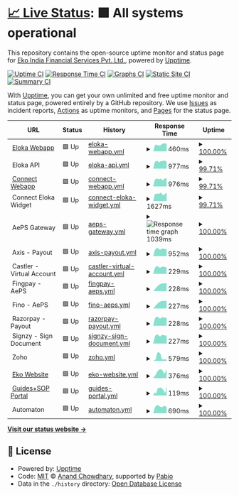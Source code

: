 # [📈 Live Status](https://ekoindia.github.io/uptime): <!--live status--> **🟩 All systems operational**

This repository contains the open-source uptime monitor and status page for [Eko India Financial Services Pvt. Ltd.](https://eko.in), powered by [Upptime](https://github.com/upptime/upptime).

[![Uptime CI](https://github.com/ekoindia/uptime/workflows/Uptime%20CI/badge.svg)](https://github.com/ekoindia/uptime/actions?query=workflow%3A%22Uptime+CI%22)
[![Response Time CI](https://github.com/ekoindia/uptime/workflows/Response%20Time%20CI/badge.svg)](https://github.com/ekoindia/uptime/actions?query=workflow%3A%22Response+Time+CI%22)
[![Graphs CI](https://github.com/ekoindia/uptime/workflows/Graphs%20CI/badge.svg)](https://github.com/ekoindia/uptime/actions?query=workflow%3A%22Graphs+CI%22)
[![Static Site CI](https://github.com/ekoindia/uptime/workflows/Static%20Site%20CI/badge.svg)](https://github.com/ekoindia/uptime/actions?query=workflow%3A%22Static+Site+CI%22)
[![Summary CI](https://github.com/ekoindia/uptime/workflows/Summary%20CI/badge.svg)](https://github.com/ekoindia/uptime/actions?query=workflow%3A%22Summary+CI%22)

With [Upptime](https://upptime.js.org), you can get your own unlimited and free uptime monitor and status page, powered entirely by a GitHub repository. We use [Issues](https://github.com/ekoindia/uptime/issues) as incident reports, [Actions](https://github.com/ekoindia/uptime/actions) as uptime monitors, and [Pages](https://ekoindia.github.io/uptime) for the status page.

<!--start: status pages-->
<!-- This summary is generated by Upptime (https://github.com/upptime/upptime) -->
<!-- Do not edit this manually, your changes will be overwritten -->
<!-- prettier-ignore -->
| URL | Status | History | Response Time | Uptime |
| --- | ------ | ------- | ------------- | ------ |
| <img alt="" src="https://icons.duckduckgo.com/ip3/ekostore.app.ico" height="13"> [Eloka Webapp](https://ekostore.app) | 🟩 Up | [eloka-webapp.yml](https://github.com/ekoindia/uptime/commits/HEAD/history/eloka-webapp.yml) | <details><summary><img alt="Response time graph" src="./graphs/eloka-webapp/response-time-week.png" height="20"> 460ms</summary><br><a href="https://ekoindia.github.io/uptime/history/eloka-webapp"><img alt="Response time 571" src="https://img.shields.io/endpoint?url=https%3A%2F%2Fraw.githubusercontent.com%2Fekoindia%2Fuptime%2FHEAD%2Fapi%2Feloka-webapp%2Fresponse-time.json"></a><br><a href="https://ekoindia.github.io/uptime/history/eloka-webapp"><img alt="24-hour response time 491" src="https://img.shields.io/endpoint?url=https%3A%2F%2Fraw.githubusercontent.com%2Fekoindia%2Fuptime%2FHEAD%2Fapi%2Feloka-webapp%2Fresponse-time-day.json"></a><br><a href="https://ekoindia.github.io/uptime/history/eloka-webapp"><img alt="7-day response time 460" src="https://img.shields.io/endpoint?url=https%3A%2F%2Fraw.githubusercontent.com%2Fekoindia%2Fuptime%2FHEAD%2Fapi%2Feloka-webapp%2Fresponse-time-week.json"></a><br><a href="https://ekoindia.github.io/uptime/history/eloka-webapp"><img alt="30-day response time 527" src="https://img.shields.io/endpoint?url=https%3A%2F%2Fraw.githubusercontent.com%2Fekoindia%2Fuptime%2FHEAD%2Fapi%2Feloka-webapp%2Fresponse-time-month.json"></a><br><a href="https://ekoindia.github.io/uptime/history/eloka-webapp"><img alt="1-year response time 571" src="https://img.shields.io/endpoint?url=https%3A%2F%2Fraw.githubusercontent.com%2Fekoindia%2Fuptime%2FHEAD%2Fapi%2Feloka-webapp%2Fresponse-time-year.json"></a></details> | <details><summary><a href="https://ekoindia.github.io/uptime/history/eloka-webapp">100.00%</a></summary><a href="https://ekoindia.github.io/uptime/history/eloka-webapp"><img alt="All-time uptime 99.95%" src="https://img.shields.io/endpoint?url=https%3A%2F%2Fraw.githubusercontent.com%2Fekoindia%2Fuptime%2FHEAD%2Fapi%2Feloka-webapp%2Fuptime.json"></a><br><a href="https://ekoindia.github.io/uptime/history/eloka-webapp"><img alt="24-hour uptime 100.00%" src="https://img.shields.io/endpoint?url=https%3A%2F%2Fraw.githubusercontent.com%2Fekoindia%2Fuptime%2FHEAD%2Fapi%2Feloka-webapp%2Fuptime-day.json"></a><br><a href="https://ekoindia.github.io/uptime/history/eloka-webapp"><img alt="7-day uptime 100.00%" src="https://img.shields.io/endpoint?url=https%3A%2F%2Fraw.githubusercontent.com%2Fekoindia%2Fuptime%2FHEAD%2Fapi%2Feloka-webapp%2Fuptime-week.json"></a><br><a href="https://ekoindia.github.io/uptime/history/eloka-webapp"><img alt="30-day uptime 99.81%" src="https://img.shields.io/endpoint?url=https%3A%2F%2Fraw.githubusercontent.com%2Fekoindia%2Fuptime%2FHEAD%2Fapi%2Feloka-webapp%2Fuptime-month.json"></a><br><a href="https://ekoindia.github.io/uptime/history/eloka-webapp"><img alt="1-year uptime 99.95%" src="https://img.shields.io/endpoint?url=https%3A%2F%2Fraw.githubusercontent.com%2Fekoindia%2Fuptime%2FHEAD%2Fapi%2Feloka-webapp%2Fuptime-year.json"></a></details>
| <img alt="" src="https://ekostore.app/favicon.svg" height="13"> Eloka API | 🟩 Up | [eloka-api.yml](https://github.com/ekoindia/uptime/commits/HEAD/history/eloka-api.yml) | <details><summary><img alt="Response time graph" src="./graphs/eloka-api/response-time-week.png" height="20"> 977ms</summary><br><a href="https://ekoindia.github.io/uptime/history/eloka-api"><img alt="Response time 900" src="https://img.shields.io/endpoint?url=https%3A%2F%2Fraw.githubusercontent.com%2Fekoindia%2Fuptime%2FHEAD%2Fapi%2Feloka-api%2Fresponse-time.json"></a><br><a href="https://ekoindia.github.io/uptime/history/eloka-api"><img alt="24-hour response time 900" src="https://img.shields.io/endpoint?url=https%3A%2F%2Fraw.githubusercontent.com%2Fekoindia%2Fuptime%2FHEAD%2Fapi%2Feloka-api%2Fresponse-time-day.json"></a><br><a href="https://ekoindia.github.io/uptime/history/eloka-api"><img alt="7-day response time 977" src="https://img.shields.io/endpoint?url=https%3A%2F%2Fraw.githubusercontent.com%2Fekoindia%2Fuptime%2FHEAD%2Fapi%2Feloka-api%2Fresponse-time-week.json"></a><br><a href="https://ekoindia.github.io/uptime/history/eloka-api"><img alt="30-day response time 983" src="https://img.shields.io/endpoint?url=https%3A%2F%2Fraw.githubusercontent.com%2Fekoindia%2Fuptime%2FHEAD%2Fapi%2Feloka-api%2Fresponse-time-month.json"></a><br><a href="https://ekoindia.github.io/uptime/history/eloka-api"><img alt="1-year response time 900" src="https://img.shields.io/endpoint?url=https%3A%2F%2Fraw.githubusercontent.com%2Fekoindia%2Fuptime%2FHEAD%2Fapi%2Feloka-api%2Fresponse-time-year.json"></a></details> | <details><summary><a href="https://ekoindia.github.io/uptime/history/eloka-api">99.71%</a></summary><a href="https://ekoindia.github.io/uptime/history/eloka-api"><img alt="All-time uptime 99.95%" src="https://img.shields.io/endpoint?url=https%3A%2F%2Fraw.githubusercontent.com%2Fekoindia%2Fuptime%2FHEAD%2Fapi%2Feloka-api%2Fuptime.json"></a><br><a href="https://ekoindia.github.io/uptime/history/eloka-api"><img alt="24-hour uptime 100.00%" src="https://img.shields.io/endpoint?url=https%3A%2F%2Fraw.githubusercontent.com%2Fekoindia%2Fuptime%2FHEAD%2Fapi%2Feloka-api%2Fuptime-day.json"></a><br><a href="https://ekoindia.github.io/uptime/history/eloka-api"><img alt="7-day uptime 99.71%" src="https://img.shields.io/endpoint?url=https%3A%2F%2Fraw.githubusercontent.com%2Fekoindia%2Fuptime%2FHEAD%2Fapi%2Feloka-api%2Fuptime-week.json"></a><br><a href="https://ekoindia.github.io/uptime/history/eloka-api"><img alt="30-day uptime 99.90%" src="https://img.shields.io/endpoint?url=https%3A%2F%2Fraw.githubusercontent.com%2Fekoindia%2Fuptime%2FHEAD%2Fapi%2Feloka-api%2Fuptime-month.json"></a><br><a href="https://ekoindia.github.io/uptime/history/eloka-api"><img alt="1-year uptime 99.95%" src="https://img.shields.io/endpoint?url=https%3A%2F%2Fraw.githubusercontent.com%2Fekoindia%2Fuptime%2FHEAD%2Fapi%2Feloka-api%2Fuptime-year.json"></a></details>
| <img alt="" src="https://icons.duckduckgo.com/ip3/connect.eko.in.ico" height="13"> [Connect Webapp](https://connect.eko.in) | 🟩 Up | [connect-webapp.yml](https://github.com/ekoindia/uptime/commits/HEAD/history/connect-webapp.yml) | <details><summary><img alt="Response time graph" src="./graphs/connect-webapp/response-time-week.png" height="20"> 976ms</summary><br><a href="https://ekoindia.github.io/uptime/history/connect-webapp"><img alt="Response time 897" src="https://img.shields.io/endpoint?url=https%3A%2F%2Fraw.githubusercontent.com%2Fekoindia%2Fuptime%2FHEAD%2Fapi%2Fconnect-webapp%2Fresponse-time.json"></a><br><a href="https://ekoindia.github.io/uptime/history/connect-webapp"><img alt="24-hour response time 1012" src="https://img.shields.io/endpoint?url=https%3A%2F%2Fraw.githubusercontent.com%2Fekoindia%2Fuptime%2FHEAD%2Fapi%2Fconnect-webapp%2Fresponse-time-day.json"></a><br><a href="https://ekoindia.github.io/uptime/history/connect-webapp"><img alt="7-day response time 976" src="https://img.shields.io/endpoint?url=https%3A%2F%2Fraw.githubusercontent.com%2Fekoindia%2Fuptime%2FHEAD%2Fapi%2Fconnect-webapp%2Fresponse-time-week.json"></a><br><a href="https://ekoindia.github.io/uptime/history/connect-webapp"><img alt="30-day response time 990" src="https://img.shields.io/endpoint?url=https%3A%2F%2Fraw.githubusercontent.com%2Fekoindia%2Fuptime%2FHEAD%2Fapi%2Fconnect-webapp%2Fresponse-time-month.json"></a><br><a href="https://ekoindia.github.io/uptime/history/connect-webapp"><img alt="1-year response time 897" src="https://img.shields.io/endpoint?url=https%3A%2F%2Fraw.githubusercontent.com%2Fekoindia%2Fuptime%2FHEAD%2Fapi%2Fconnect-webapp%2Fresponse-time-year.json"></a></details> | <details><summary><a href="https://ekoindia.github.io/uptime/history/connect-webapp">99.71%</a></summary><a href="https://ekoindia.github.io/uptime/history/connect-webapp"><img alt="All-time uptime 99.96%" src="https://img.shields.io/endpoint?url=https%3A%2F%2Fraw.githubusercontent.com%2Fekoindia%2Fuptime%2FHEAD%2Fapi%2Fconnect-webapp%2Fuptime.json"></a><br><a href="https://ekoindia.github.io/uptime/history/connect-webapp"><img alt="24-hour uptime 100.00%" src="https://img.shields.io/endpoint?url=https%3A%2F%2Fraw.githubusercontent.com%2Fekoindia%2Fuptime%2FHEAD%2Fapi%2Fconnect-webapp%2Fuptime-day.json"></a><br><a href="https://ekoindia.github.io/uptime/history/connect-webapp"><img alt="7-day uptime 99.71%" src="https://img.shields.io/endpoint?url=https%3A%2F%2Fraw.githubusercontent.com%2Fekoindia%2Fuptime%2FHEAD%2Fapi%2Fconnect-webapp%2Fuptime-week.json"></a><br><a href="https://ekoindia.github.io/uptime/history/connect-webapp"><img alt="30-day uptime 99.90%" src="https://img.shields.io/endpoint?url=https%3A%2F%2Fraw.githubusercontent.com%2Fekoindia%2Fuptime%2FHEAD%2Fapi%2Fconnect-webapp%2Fuptime-month.json"></a><br><a href="https://ekoindia.github.io/uptime/history/connect-webapp"><img alt="1-year uptime 99.96%" src="https://img.shields.io/endpoint?url=https%3A%2F%2Fraw.githubusercontent.com%2Fekoindia%2Fuptime%2FHEAD%2Fapi%2Fconnect-webapp%2Fuptime-year.json"></a></details>
| <img alt="" src="https://connect.eko.in/images/touch/favicon-16x16.png" height="13"> Connect Eloka Widget | 🟩 Up | [connect-eloka-widget.yml](https://github.com/ekoindia/uptime/commits/HEAD/history/connect-eloka-widget.yml) | <details><summary><img alt="Response time graph" src="./graphs/connect-eloka-widget/response-time-week.png" height="20"> 1627ms</summary><br><a href="https://ekoindia.github.io/uptime/history/connect-eloka-widget"><img alt="Response time 1498" src="https://img.shields.io/endpoint?url=https%3A%2F%2Fraw.githubusercontent.com%2Fekoindia%2Fuptime%2FHEAD%2Fapi%2Fconnect-eloka-widget%2Fresponse-time.json"></a><br><a href="https://ekoindia.github.io/uptime/history/connect-eloka-widget"><img alt="24-hour response time 1869" src="https://img.shields.io/endpoint?url=https%3A%2F%2Fraw.githubusercontent.com%2Fekoindia%2Fuptime%2FHEAD%2Fapi%2Fconnect-eloka-widget%2Fresponse-time-day.json"></a><br><a href="https://ekoindia.github.io/uptime/history/connect-eloka-widget"><img alt="7-day response time 1627" src="https://img.shields.io/endpoint?url=https%3A%2F%2Fraw.githubusercontent.com%2Fekoindia%2Fuptime%2FHEAD%2Fapi%2Fconnect-eloka-widget%2Fresponse-time-week.json"></a><br><a href="https://ekoindia.github.io/uptime/history/connect-eloka-widget"><img alt="30-day response time 1704" src="https://img.shields.io/endpoint?url=https%3A%2F%2Fraw.githubusercontent.com%2Fekoindia%2Fuptime%2FHEAD%2Fapi%2Fconnect-eloka-widget%2Fresponse-time-month.json"></a><br><a href="https://ekoindia.github.io/uptime/history/connect-eloka-widget"><img alt="1-year response time 1498" src="https://img.shields.io/endpoint?url=https%3A%2F%2Fraw.githubusercontent.com%2Fekoindia%2Fuptime%2FHEAD%2Fapi%2Fconnect-eloka-widget%2Fresponse-time-year.json"></a></details> | <details><summary><a href="https://ekoindia.github.io/uptime/history/connect-eloka-widget">99.71%</a></summary><a href="https://ekoindia.github.io/uptime/history/connect-eloka-widget"><img alt="All-time uptime 99.96%" src="https://img.shields.io/endpoint?url=https%3A%2F%2Fraw.githubusercontent.com%2Fekoindia%2Fuptime%2FHEAD%2Fapi%2Fconnect-eloka-widget%2Fuptime.json"></a><br><a href="https://ekoindia.github.io/uptime/history/connect-eloka-widget"><img alt="24-hour uptime 100.00%" src="https://img.shields.io/endpoint?url=https%3A%2F%2Fraw.githubusercontent.com%2Fekoindia%2Fuptime%2FHEAD%2Fapi%2Fconnect-eloka-widget%2Fuptime-day.json"></a><br><a href="https://ekoindia.github.io/uptime/history/connect-eloka-widget"><img alt="7-day uptime 99.71%" src="https://img.shields.io/endpoint?url=https%3A%2F%2Fraw.githubusercontent.com%2Fekoindia%2Fuptime%2FHEAD%2Fapi%2Fconnect-eloka-widget%2Fuptime-week.json"></a><br><a href="https://ekoindia.github.io/uptime/history/connect-eloka-widget"><img alt="30-day uptime 99.90%" src="https://img.shields.io/endpoint?url=https%3A%2F%2Fraw.githubusercontent.com%2Fekoindia%2Fuptime%2FHEAD%2Fapi%2Fconnect-eloka-widget%2Fuptime-month.json"></a><br><a href="https://ekoindia.github.io/uptime/history/connect-eloka-widget"><img alt="1-year uptime 99.96%" src="https://img.shields.io/endpoint?url=https%3A%2F%2Fraw.githubusercontent.com%2Fekoindia%2Fuptime%2FHEAD%2Fapi%2Fconnect-eloka-widget%2Fuptime-year.json"></a></details>
| <img alt="" src="https://connect.eko.in/images/touch/favicon-16x16.png" height="13"> AePS Gateway | 🟩 Up | [aeps-gateway.yml](https://github.com/ekoindia/uptime/commits/HEAD/history/aeps-gateway.yml) | <details><summary><img alt="Response time graph" src="./graphs/aeps-gateway/response-time-week.png" height="20"> 1039ms</summary><br><a href="https://ekoindia.github.io/uptime/history/aeps-gateway"><img alt="Response time 914" src="https://img.shields.io/endpoint?url=https%3A%2F%2Fraw.githubusercontent.com%2Fekoindia%2Fuptime%2FHEAD%2Fapi%2Faeps-gateway%2Fresponse-time.json"></a><br><a href="https://ekoindia.github.io/uptime/history/aeps-gateway"><img alt="24-hour response time 1047" src="https://img.shields.io/endpoint?url=https%3A%2F%2Fraw.githubusercontent.com%2Fekoindia%2Fuptime%2FHEAD%2Fapi%2Faeps-gateway%2Fresponse-time-day.json"></a><br><a href="https://ekoindia.github.io/uptime/history/aeps-gateway"><img alt="7-day response time 1039" src="https://img.shields.io/endpoint?url=https%3A%2F%2Fraw.githubusercontent.com%2Fekoindia%2Fuptime%2FHEAD%2Fapi%2Faeps-gateway%2Fresponse-time-week.json"></a><br><a href="https://ekoindia.github.io/uptime/history/aeps-gateway"><img alt="30-day response time 1003" src="https://img.shields.io/endpoint?url=https%3A%2F%2Fraw.githubusercontent.com%2Fekoindia%2Fuptime%2FHEAD%2Fapi%2Faeps-gateway%2Fresponse-time-month.json"></a><br><a href="https://ekoindia.github.io/uptime/history/aeps-gateway"><img alt="1-year response time 914" src="https://img.shields.io/endpoint?url=https%3A%2F%2Fraw.githubusercontent.com%2Fekoindia%2Fuptime%2FHEAD%2Fapi%2Faeps-gateway%2Fresponse-time-year.json"></a></details> | <details><summary><a href="https://ekoindia.github.io/uptime/history/aeps-gateway">100.00%</a></summary><a href="https://ekoindia.github.io/uptime/history/aeps-gateway"><img alt="All-time uptime 97.33%" src="https://img.shields.io/endpoint?url=https%3A%2F%2Fraw.githubusercontent.com%2Fekoindia%2Fuptime%2FHEAD%2Fapi%2Faeps-gateway%2Fuptime.json"></a><br><a href="https://ekoindia.github.io/uptime/history/aeps-gateway"><img alt="24-hour uptime 100.00%" src="https://img.shields.io/endpoint?url=https%3A%2F%2Fraw.githubusercontent.com%2Fekoindia%2Fuptime%2FHEAD%2Fapi%2Faeps-gateway%2Fuptime-day.json"></a><br><a href="https://ekoindia.github.io/uptime/history/aeps-gateway"><img alt="7-day uptime 100.00%" src="https://img.shields.io/endpoint?url=https%3A%2F%2Fraw.githubusercontent.com%2Fekoindia%2Fuptime%2FHEAD%2Fapi%2Faeps-gateway%2Fuptime-week.json"></a><br><a href="https://ekoindia.github.io/uptime/history/aeps-gateway"><img alt="30-day uptime 99.93%" src="https://img.shields.io/endpoint?url=https%3A%2F%2Fraw.githubusercontent.com%2Fekoindia%2Fuptime%2FHEAD%2Fapi%2Faeps-gateway%2Fuptime-month.json"></a><br><a href="https://ekoindia.github.io/uptime/history/aeps-gateway"><img alt="1-year uptime 97.33%" src="https://img.shields.io/endpoint?url=https%3A%2F%2Fraw.githubusercontent.com%2Fekoindia%2Fuptime%2FHEAD%2Fapi%2Faeps-gateway%2Fuptime-year.json"></a></details>
| <img alt="" src="https://ekoindia.github.io/uptime/eps.favicon.png" height="13"> Axis - Payout | 🟩 Up | [axis-payout.yml](https://github.com/ekoindia/uptime/commits/HEAD/history/axis-payout.yml) | <details><summary><img alt="Response time graph" src="./graphs/axis-payout/response-time-week.png" height="20"> 952ms</summary><br><a href="https://ekoindia.github.io/uptime/history/axis-payout"><img alt="Response time 875" src="https://img.shields.io/endpoint?url=https%3A%2F%2Fraw.githubusercontent.com%2Fekoindia%2Fuptime%2FHEAD%2Fapi%2Faxis-payout%2Fresponse-time.json"></a><br><a href="https://ekoindia.github.io/uptime/history/axis-payout"><img alt="24-hour response time 921" src="https://img.shields.io/endpoint?url=https%3A%2F%2Fraw.githubusercontent.com%2Fekoindia%2Fuptime%2FHEAD%2Fapi%2Faxis-payout%2Fresponse-time-day.json"></a><br><a href="https://ekoindia.github.io/uptime/history/axis-payout"><img alt="7-day response time 952" src="https://img.shields.io/endpoint?url=https%3A%2F%2Fraw.githubusercontent.com%2Fekoindia%2Fuptime%2FHEAD%2Fapi%2Faxis-payout%2Fresponse-time-week.json"></a><br><a href="https://ekoindia.github.io/uptime/history/axis-payout"><img alt="30-day response time 953" src="https://img.shields.io/endpoint?url=https%3A%2F%2Fraw.githubusercontent.com%2Fekoindia%2Fuptime%2FHEAD%2Fapi%2Faxis-payout%2Fresponse-time-month.json"></a><br><a href="https://ekoindia.github.io/uptime/history/axis-payout"><img alt="1-year response time 875" src="https://img.shields.io/endpoint?url=https%3A%2F%2Fraw.githubusercontent.com%2Fekoindia%2Fuptime%2FHEAD%2Fapi%2Faxis-payout%2Fresponse-time-year.json"></a></details> | <details><summary><a href="https://ekoindia.github.io/uptime/history/axis-payout">100.00%</a></summary><a href="https://ekoindia.github.io/uptime/history/axis-payout"><img alt="All-time uptime 99.43%" src="https://img.shields.io/endpoint?url=https%3A%2F%2Fraw.githubusercontent.com%2Fekoindia%2Fuptime%2FHEAD%2Fapi%2Faxis-payout%2Fuptime.json"></a><br><a href="https://ekoindia.github.io/uptime/history/axis-payout"><img alt="24-hour uptime 100.00%" src="https://img.shields.io/endpoint?url=https%3A%2F%2Fraw.githubusercontent.com%2Fekoindia%2Fuptime%2FHEAD%2Fapi%2Faxis-payout%2Fuptime-day.json"></a><br><a href="https://ekoindia.github.io/uptime/history/axis-payout"><img alt="7-day uptime 100.00%" src="https://img.shields.io/endpoint?url=https%3A%2F%2Fraw.githubusercontent.com%2Fekoindia%2Fuptime%2FHEAD%2Fapi%2Faxis-payout%2Fuptime-week.json"></a><br><a href="https://ekoindia.github.io/uptime/history/axis-payout"><img alt="30-day uptime 100.00%" src="https://img.shields.io/endpoint?url=https%3A%2F%2Fraw.githubusercontent.com%2Fekoindia%2Fuptime%2FHEAD%2Fapi%2Faxis-payout%2Fuptime-month.json"></a><br><a href="https://ekoindia.github.io/uptime/history/axis-payout"><img alt="1-year uptime 99.43%" src="https://img.shields.io/endpoint?url=https%3A%2F%2Fraw.githubusercontent.com%2Fekoindia%2Fuptime%2FHEAD%2Fapi%2Faxis-payout%2Fuptime-year.json"></a></details>
| <img alt="" src="https://ekoindia.github.io/uptime/eps.favicon.png" height="13"> Castler - Virtual Account | 🟩 Up | [castler-virtual-account.yml](https://github.com/ekoindia/uptime/commits/HEAD/history/castler-virtual-account.yml) | <details><summary><img alt="Response time graph" src="./graphs/castler-virtual-account/response-time-week.png" height="20"> 229ms</summary><br><a href="https://ekoindia.github.io/uptime/history/castler-virtual-account"><img alt="Response time 223" src="https://img.shields.io/endpoint?url=https%3A%2F%2Fraw.githubusercontent.com%2Fekoindia%2Fuptime%2FHEAD%2Fapi%2Fcastler-virtual-account%2Fresponse-time.json"></a><br><a href="https://ekoindia.github.io/uptime/history/castler-virtual-account"><img alt="24-hour response time 219" src="https://img.shields.io/endpoint?url=https%3A%2F%2Fraw.githubusercontent.com%2Fekoindia%2Fuptime%2FHEAD%2Fapi%2Fcastler-virtual-account%2Fresponse-time-day.json"></a><br><a href="https://ekoindia.github.io/uptime/history/castler-virtual-account"><img alt="7-day response time 229" src="https://img.shields.io/endpoint?url=https%3A%2F%2Fraw.githubusercontent.com%2Fekoindia%2Fuptime%2FHEAD%2Fapi%2Fcastler-virtual-account%2Fresponse-time-week.json"></a><br><a href="https://ekoindia.github.io/uptime/history/castler-virtual-account"><img alt="30-day response time 231" src="https://img.shields.io/endpoint?url=https%3A%2F%2Fraw.githubusercontent.com%2Fekoindia%2Fuptime%2FHEAD%2Fapi%2Fcastler-virtual-account%2Fresponse-time-month.json"></a><br><a href="https://ekoindia.github.io/uptime/history/castler-virtual-account"><img alt="1-year response time 223" src="https://img.shields.io/endpoint?url=https%3A%2F%2Fraw.githubusercontent.com%2Fekoindia%2Fuptime%2FHEAD%2Fapi%2Fcastler-virtual-account%2Fresponse-time-year.json"></a></details> | <details><summary><a href="https://ekoindia.github.io/uptime/history/castler-virtual-account">100.00%</a></summary><a href="https://ekoindia.github.io/uptime/history/castler-virtual-account"><img alt="All-time uptime 80.78%" src="https://img.shields.io/endpoint?url=https%3A%2F%2Fraw.githubusercontent.com%2Fekoindia%2Fuptime%2FHEAD%2Fapi%2Fcastler-virtual-account%2Fuptime.json"></a><br><a href="https://ekoindia.github.io/uptime/history/castler-virtual-account"><img alt="24-hour uptime 100.00%" src="https://img.shields.io/endpoint?url=https%3A%2F%2Fraw.githubusercontent.com%2Fekoindia%2Fuptime%2FHEAD%2Fapi%2Fcastler-virtual-account%2Fuptime-day.json"></a><br><a href="https://ekoindia.github.io/uptime/history/castler-virtual-account"><img alt="7-day uptime 100.00%" src="https://img.shields.io/endpoint?url=https%3A%2F%2Fraw.githubusercontent.com%2Fekoindia%2Fuptime%2FHEAD%2Fapi%2Fcastler-virtual-account%2Fuptime-week.json"></a><br><a href="https://ekoindia.github.io/uptime/history/castler-virtual-account"><img alt="30-day uptime 99.87%" src="https://img.shields.io/endpoint?url=https%3A%2F%2Fraw.githubusercontent.com%2Fekoindia%2Fuptime%2FHEAD%2Fapi%2Fcastler-virtual-account%2Fuptime-month.json"></a><br><a href="https://ekoindia.github.io/uptime/history/castler-virtual-account"><img alt="1-year uptime 80.78%" src="https://img.shields.io/endpoint?url=https%3A%2F%2Fraw.githubusercontent.com%2Fekoindia%2Fuptime%2FHEAD%2Fapi%2Fcastler-virtual-account%2Fuptime-year.json"></a></details>
| <img alt="" src="https://ekoindia.github.io/uptime/eps.favicon.png" height="13"> Fingpay - AePS | 🟩 Up | [fingpay-aeps.yml](https://github.com/ekoindia/uptime/commits/HEAD/history/fingpay-aeps.yml) | <details><summary><img alt="Response time graph" src="./graphs/fingpay-aeps/response-time-week.png" height="20"> 228ms</summary><br><a href="https://ekoindia.github.io/uptime/history/fingpay-aeps"><img alt="Response time 236" src="https://img.shields.io/endpoint?url=https%3A%2F%2Fraw.githubusercontent.com%2Fekoindia%2Fuptime%2FHEAD%2Fapi%2Ffingpay-aeps%2Fresponse-time.json"></a><br><a href="https://ekoindia.github.io/uptime/history/fingpay-aeps"><img alt="24-hour response time 219" src="https://img.shields.io/endpoint?url=https%3A%2F%2Fraw.githubusercontent.com%2Fekoindia%2Fuptime%2FHEAD%2Fapi%2Ffingpay-aeps%2Fresponse-time-day.json"></a><br><a href="https://ekoindia.github.io/uptime/history/fingpay-aeps"><img alt="7-day response time 228" src="https://img.shields.io/endpoint?url=https%3A%2F%2Fraw.githubusercontent.com%2Fekoindia%2Fuptime%2FHEAD%2Fapi%2Ffingpay-aeps%2Fresponse-time-week.json"></a><br><a href="https://ekoindia.github.io/uptime/history/fingpay-aeps"><img alt="30-day response time 229" src="https://img.shields.io/endpoint?url=https%3A%2F%2Fraw.githubusercontent.com%2Fekoindia%2Fuptime%2FHEAD%2Fapi%2Ffingpay-aeps%2Fresponse-time-month.json"></a><br><a href="https://ekoindia.github.io/uptime/history/fingpay-aeps"><img alt="1-year response time 236" src="https://img.shields.io/endpoint?url=https%3A%2F%2Fraw.githubusercontent.com%2Fekoindia%2Fuptime%2FHEAD%2Fapi%2Ffingpay-aeps%2Fresponse-time-year.json"></a></details> | <details><summary><a href="https://ekoindia.github.io/uptime/history/fingpay-aeps">100.00%</a></summary><a href="https://ekoindia.github.io/uptime/history/fingpay-aeps"><img alt="All-time uptime 95.88%" src="https://img.shields.io/endpoint?url=https%3A%2F%2Fraw.githubusercontent.com%2Fekoindia%2Fuptime%2FHEAD%2Fapi%2Ffingpay-aeps%2Fuptime.json"></a><br><a href="https://ekoindia.github.io/uptime/history/fingpay-aeps"><img alt="24-hour uptime 100.00%" src="https://img.shields.io/endpoint?url=https%3A%2F%2Fraw.githubusercontent.com%2Fekoindia%2Fuptime%2FHEAD%2Fapi%2Ffingpay-aeps%2Fuptime-day.json"></a><br><a href="https://ekoindia.github.io/uptime/history/fingpay-aeps"><img alt="7-day uptime 100.00%" src="https://img.shields.io/endpoint?url=https%3A%2F%2Fraw.githubusercontent.com%2Fekoindia%2Fuptime%2FHEAD%2Fapi%2Ffingpay-aeps%2Fuptime-week.json"></a><br><a href="https://ekoindia.github.io/uptime/history/fingpay-aeps"><img alt="30-day uptime 100.00%" src="https://img.shields.io/endpoint?url=https%3A%2F%2Fraw.githubusercontent.com%2Fekoindia%2Fuptime%2FHEAD%2Fapi%2Ffingpay-aeps%2Fuptime-month.json"></a><br><a href="https://ekoindia.github.io/uptime/history/fingpay-aeps"><img alt="1-year uptime 95.88%" src="https://img.shields.io/endpoint?url=https%3A%2F%2Fraw.githubusercontent.com%2Fekoindia%2Fuptime%2FHEAD%2Fapi%2Ffingpay-aeps%2Fuptime-year.json"></a></details>
| <img alt="" src="https://ekoindia.github.io/uptime/eps.favicon.png" height="13"> Fino - AePS | 🟩 Up | [fino-aeps.yml](https://github.com/ekoindia/uptime/commits/HEAD/history/fino-aeps.yml) | <details><summary><img alt="Response time graph" src="./graphs/fino-aeps/response-time-week.png" height="20"> 227ms</summary><br><a href="https://ekoindia.github.io/uptime/history/fino-aeps"><img alt="Response time 216" src="https://img.shields.io/endpoint?url=https%3A%2F%2Fraw.githubusercontent.com%2Fekoindia%2Fuptime%2FHEAD%2Fapi%2Ffino-aeps%2Fresponse-time.json"></a><br><a href="https://ekoindia.github.io/uptime/history/fino-aeps"><img alt="24-hour response time 218" src="https://img.shields.io/endpoint?url=https%3A%2F%2Fraw.githubusercontent.com%2Fekoindia%2Fuptime%2FHEAD%2Fapi%2Ffino-aeps%2Fresponse-time-day.json"></a><br><a href="https://ekoindia.github.io/uptime/history/fino-aeps"><img alt="7-day response time 227" src="https://img.shields.io/endpoint?url=https%3A%2F%2Fraw.githubusercontent.com%2Fekoindia%2Fuptime%2FHEAD%2Fapi%2Ffino-aeps%2Fresponse-time-week.json"></a><br><a href="https://ekoindia.github.io/uptime/history/fino-aeps"><img alt="30-day response time 229" src="https://img.shields.io/endpoint?url=https%3A%2F%2Fraw.githubusercontent.com%2Fekoindia%2Fuptime%2FHEAD%2Fapi%2Ffino-aeps%2Fresponse-time-month.json"></a><br><a href="https://ekoindia.github.io/uptime/history/fino-aeps"><img alt="1-year response time 216" src="https://img.shields.io/endpoint?url=https%3A%2F%2Fraw.githubusercontent.com%2Fekoindia%2Fuptime%2FHEAD%2Fapi%2Ffino-aeps%2Fresponse-time-year.json"></a></details> | <details><summary><a href="https://ekoindia.github.io/uptime/history/fino-aeps">100.00%</a></summary><a href="https://ekoindia.github.io/uptime/history/fino-aeps"><img alt="All-time uptime 95.91%" src="https://img.shields.io/endpoint?url=https%3A%2F%2Fraw.githubusercontent.com%2Fekoindia%2Fuptime%2FHEAD%2Fapi%2Ffino-aeps%2Fuptime.json"></a><br><a href="https://ekoindia.github.io/uptime/history/fino-aeps"><img alt="24-hour uptime 100.00%" src="https://img.shields.io/endpoint?url=https%3A%2F%2Fraw.githubusercontent.com%2Fekoindia%2Fuptime%2FHEAD%2Fapi%2Ffino-aeps%2Fuptime-day.json"></a><br><a href="https://ekoindia.github.io/uptime/history/fino-aeps"><img alt="7-day uptime 100.00%" src="https://img.shields.io/endpoint?url=https%3A%2F%2Fraw.githubusercontent.com%2Fekoindia%2Fuptime%2FHEAD%2Fapi%2Ffino-aeps%2Fuptime-week.json"></a><br><a href="https://ekoindia.github.io/uptime/history/fino-aeps"><img alt="30-day uptime 100.00%" src="https://img.shields.io/endpoint?url=https%3A%2F%2Fraw.githubusercontent.com%2Fekoindia%2Fuptime%2FHEAD%2Fapi%2Ffino-aeps%2Fuptime-month.json"></a><br><a href="https://ekoindia.github.io/uptime/history/fino-aeps"><img alt="1-year uptime 95.91%" src="https://img.shields.io/endpoint?url=https%3A%2F%2Fraw.githubusercontent.com%2Fekoindia%2Fuptime%2FHEAD%2Fapi%2Ffino-aeps%2Fuptime-year.json"></a></details>
| <img alt="" src="https://ekoindia.github.io/uptime/eps.favicon.png" height="13"> Razorpay - Payout | 🟩 Up | [razorpay-payout.yml](https://github.com/ekoindia/uptime/commits/HEAD/history/razorpay-payout.yml) | <details><summary><img alt="Response time graph" src="./graphs/razorpay-payout/response-time-week.png" height="20"> 228ms</summary><br><a href="https://ekoindia.github.io/uptime/history/razorpay-payout"><img alt="Response time 1243" src="https://img.shields.io/endpoint?url=https%3A%2F%2Fraw.githubusercontent.com%2Fekoindia%2Fuptime%2FHEAD%2Fapi%2Frazorpay-payout%2Fresponse-time.json"></a><br><a href="https://ekoindia.github.io/uptime/history/razorpay-payout"><img alt="24-hour response time 221" src="https://img.shields.io/endpoint?url=https%3A%2F%2Fraw.githubusercontent.com%2Fekoindia%2Fuptime%2FHEAD%2Fapi%2Frazorpay-payout%2Fresponse-time-day.json"></a><br><a href="https://ekoindia.github.io/uptime/history/razorpay-payout"><img alt="7-day response time 228" src="https://img.shields.io/endpoint?url=https%3A%2F%2Fraw.githubusercontent.com%2Fekoindia%2Fuptime%2FHEAD%2Fapi%2Frazorpay-payout%2Fresponse-time-week.json"></a><br><a href="https://ekoindia.github.io/uptime/history/razorpay-payout"><img alt="30-day response time 229" src="https://img.shields.io/endpoint?url=https%3A%2F%2Fraw.githubusercontent.com%2Fekoindia%2Fuptime%2FHEAD%2Fapi%2Frazorpay-payout%2Fresponse-time-month.json"></a><br><a href="https://ekoindia.github.io/uptime/history/razorpay-payout"><img alt="1-year response time 1243" src="https://img.shields.io/endpoint?url=https%3A%2F%2Fraw.githubusercontent.com%2Fekoindia%2Fuptime%2FHEAD%2Fapi%2Frazorpay-payout%2Fresponse-time-year.json"></a></details> | <details><summary><a href="https://ekoindia.github.io/uptime/history/razorpay-payout">100.00%</a></summary><a href="https://ekoindia.github.io/uptime/history/razorpay-payout"><img alt="All-time uptime 98.75%" src="https://img.shields.io/endpoint?url=https%3A%2F%2Fraw.githubusercontent.com%2Fekoindia%2Fuptime%2FHEAD%2Fapi%2Frazorpay-payout%2Fuptime.json"></a><br><a href="https://ekoindia.github.io/uptime/history/razorpay-payout"><img alt="24-hour uptime 100.00%" src="https://img.shields.io/endpoint?url=https%3A%2F%2Fraw.githubusercontent.com%2Fekoindia%2Fuptime%2FHEAD%2Fapi%2Frazorpay-payout%2Fuptime-day.json"></a><br><a href="https://ekoindia.github.io/uptime/history/razorpay-payout"><img alt="7-day uptime 100.00%" src="https://img.shields.io/endpoint?url=https%3A%2F%2Fraw.githubusercontent.com%2Fekoindia%2Fuptime%2FHEAD%2Fapi%2Frazorpay-payout%2Fuptime-week.json"></a><br><a href="https://ekoindia.github.io/uptime/history/razorpay-payout"><img alt="30-day uptime 100.00%" src="https://img.shields.io/endpoint?url=https%3A%2F%2Fraw.githubusercontent.com%2Fekoindia%2Fuptime%2FHEAD%2Fapi%2Frazorpay-payout%2Fuptime-month.json"></a><br><a href="https://ekoindia.github.io/uptime/history/razorpay-payout"><img alt="1-year uptime 98.75%" src="https://img.shields.io/endpoint?url=https%3A%2F%2Fraw.githubusercontent.com%2Fekoindia%2Fuptime%2FHEAD%2Fapi%2Frazorpay-payout%2Fuptime-year.json"></a></details>
| <img alt="" src="https://ekoindia.github.io/uptime/eps.favicon.png" height="13"> Signzy - Sign Document | 🟩 Up | [signzy-sign-document.yml](https://github.com/ekoindia/uptime/commits/HEAD/history/signzy-sign-document.yml) | <details><summary><img alt="Response time graph" src="./graphs/signzy-sign-document/response-time-week.png" height="20"> 227ms</summary><br><a href="https://ekoindia.github.io/uptime/history/signzy-sign-document"><img alt="Response time 221" src="https://img.shields.io/endpoint?url=https%3A%2F%2Fraw.githubusercontent.com%2Fekoindia%2Fuptime%2FHEAD%2Fapi%2Fsignzy-sign-document%2Fresponse-time.json"></a><br><a href="https://ekoindia.github.io/uptime/history/signzy-sign-document"><img alt="24-hour response time 218" src="https://img.shields.io/endpoint?url=https%3A%2F%2Fraw.githubusercontent.com%2Fekoindia%2Fuptime%2FHEAD%2Fapi%2Fsignzy-sign-document%2Fresponse-time-day.json"></a><br><a href="https://ekoindia.github.io/uptime/history/signzy-sign-document"><img alt="7-day response time 227" src="https://img.shields.io/endpoint?url=https%3A%2F%2Fraw.githubusercontent.com%2Fekoindia%2Fuptime%2FHEAD%2Fapi%2Fsignzy-sign-document%2Fresponse-time-week.json"></a><br><a href="https://ekoindia.github.io/uptime/history/signzy-sign-document"><img alt="30-day response time 229" src="https://img.shields.io/endpoint?url=https%3A%2F%2Fraw.githubusercontent.com%2Fekoindia%2Fuptime%2FHEAD%2Fapi%2Fsignzy-sign-document%2Fresponse-time-month.json"></a><br><a href="https://ekoindia.github.io/uptime/history/signzy-sign-document"><img alt="1-year response time 221" src="https://img.shields.io/endpoint?url=https%3A%2F%2Fraw.githubusercontent.com%2Fekoindia%2Fuptime%2FHEAD%2Fapi%2Fsignzy-sign-document%2Fresponse-time-year.json"></a></details> | <details><summary><a href="https://ekoindia.github.io/uptime/history/signzy-sign-document">100.00%</a></summary><a href="https://ekoindia.github.io/uptime/history/signzy-sign-document"><img alt="All-time uptime 99.41%" src="https://img.shields.io/endpoint?url=https%3A%2F%2Fraw.githubusercontent.com%2Fekoindia%2Fuptime%2FHEAD%2Fapi%2Fsignzy-sign-document%2Fuptime.json"></a><br><a href="https://ekoindia.github.io/uptime/history/signzy-sign-document"><img alt="24-hour uptime 100.00%" src="https://img.shields.io/endpoint?url=https%3A%2F%2Fraw.githubusercontent.com%2Fekoindia%2Fuptime%2FHEAD%2Fapi%2Fsignzy-sign-document%2Fuptime-day.json"></a><br><a href="https://ekoindia.github.io/uptime/history/signzy-sign-document"><img alt="7-day uptime 100.00%" src="https://img.shields.io/endpoint?url=https%3A%2F%2Fraw.githubusercontent.com%2Fekoindia%2Fuptime%2FHEAD%2Fapi%2Fsignzy-sign-document%2Fuptime-week.json"></a><br><a href="https://ekoindia.github.io/uptime/history/signzy-sign-document"><img alt="30-day uptime 100.00%" src="https://img.shields.io/endpoint?url=https%3A%2F%2Fraw.githubusercontent.com%2Fekoindia%2Fuptime%2FHEAD%2Fapi%2Fsignzy-sign-document%2Fuptime-month.json"></a><br><a href="https://ekoindia.github.io/uptime/history/signzy-sign-document"><img alt="1-year uptime 99.41%" src="https://img.shields.io/endpoint?url=https%3A%2F%2Fraw.githubusercontent.com%2Fekoindia%2Fuptime%2FHEAD%2Fapi%2Fsignzy-sign-document%2Fuptime-year.json"></a></details>
| <img alt="" src="https://ekoindia.github.io/uptime/eps.favicon.png" height="13"> Zoho | 🟩 Up | [zoho.yml](https://github.com/ekoindia/uptime/commits/HEAD/history/zoho.yml) | <details><summary><img alt="Response time graph" src="./graphs/zoho/response-time-week.png" height="20"> 579ms</summary><br><a href="https://ekoindia.github.io/uptime/history/zoho"><img alt="Response time 270" src="https://img.shields.io/endpoint?url=https%3A%2F%2Fraw.githubusercontent.com%2Fekoindia%2Fuptime%2FHEAD%2Fapi%2Fzoho%2Fresponse-time.json"></a><br><a href="https://ekoindia.github.io/uptime/history/zoho"><img alt="24-hour response time 234" src="https://img.shields.io/endpoint?url=https%3A%2F%2Fraw.githubusercontent.com%2Fekoindia%2Fuptime%2FHEAD%2Fapi%2Fzoho%2Fresponse-time-day.json"></a><br><a href="https://ekoindia.github.io/uptime/history/zoho"><img alt="7-day response time 579" src="https://img.shields.io/endpoint?url=https%3A%2F%2Fraw.githubusercontent.com%2Fekoindia%2Fuptime%2FHEAD%2Fapi%2Fzoho%2Fresponse-time-week.json"></a><br><a href="https://ekoindia.github.io/uptime/history/zoho"><img alt="30-day response time 309" src="https://img.shields.io/endpoint?url=https%3A%2F%2Fraw.githubusercontent.com%2Fekoindia%2Fuptime%2FHEAD%2Fapi%2Fzoho%2Fresponse-time-month.json"></a><br><a href="https://ekoindia.github.io/uptime/history/zoho"><img alt="1-year response time 270" src="https://img.shields.io/endpoint?url=https%3A%2F%2Fraw.githubusercontent.com%2Fekoindia%2Fuptime%2FHEAD%2Fapi%2Fzoho%2Fresponse-time-year.json"></a></details> | <details><summary><a href="https://ekoindia.github.io/uptime/history/zoho">100.00%</a></summary><a href="https://ekoindia.github.io/uptime/history/zoho"><img alt="All-time uptime 84.67%" src="https://img.shields.io/endpoint?url=https%3A%2F%2Fraw.githubusercontent.com%2Fekoindia%2Fuptime%2FHEAD%2Fapi%2Fzoho%2Fuptime.json"></a><br><a href="https://ekoindia.github.io/uptime/history/zoho"><img alt="24-hour uptime 100.00%" src="https://img.shields.io/endpoint?url=https%3A%2F%2Fraw.githubusercontent.com%2Fekoindia%2Fuptime%2FHEAD%2Fapi%2Fzoho%2Fuptime-day.json"></a><br><a href="https://ekoindia.github.io/uptime/history/zoho"><img alt="7-day uptime 100.00%" src="https://img.shields.io/endpoint?url=https%3A%2F%2Fraw.githubusercontent.com%2Fekoindia%2Fuptime%2FHEAD%2Fapi%2Fzoho%2Fuptime-week.json"></a><br><a href="https://ekoindia.github.io/uptime/history/zoho"><img alt="30-day uptime 90.57%" src="https://img.shields.io/endpoint?url=https%3A%2F%2Fraw.githubusercontent.com%2Fekoindia%2Fuptime%2FHEAD%2Fapi%2Fzoho%2Fuptime-month.json"></a><br><a href="https://ekoindia.github.io/uptime/history/zoho"><img alt="1-year uptime 84.67%" src="https://img.shields.io/endpoint?url=https%3A%2F%2Fraw.githubusercontent.com%2Fekoindia%2Fuptime%2FHEAD%2Fapi%2Fzoho%2Fuptime-year.json"></a></details>
| <img alt="" src="https://icons.duckduckgo.com/ip3/eko.in.ico" height="13"> [Eko Website](https://eko.in) | 🟩 Up | [eko-website.yml](https://github.com/ekoindia/uptime/commits/HEAD/history/eko-website.yml) | <details><summary><img alt="Response time graph" src="./graphs/eko-website/response-time-week.png" height="20"> 376ms</summary><br><a href="https://ekoindia.github.io/uptime/history/eko-website"><img alt="Response time 408" src="https://img.shields.io/endpoint?url=https%3A%2F%2Fraw.githubusercontent.com%2Fekoindia%2Fuptime%2FHEAD%2Fapi%2Feko-website%2Fresponse-time.json"></a><br><a href="https://ekoindia.github.io/uptime/history/eko-website"><img alt="24-hour response time 490" src="https://img.shields.io/endpoint?url=https%3A%2F%2Fraw.githubusercontent.com%2Fekoindia%2Fuptime%2FHEAD%2Fapi%2Feko-website%2Fresponse-time-day.json"></a><br><a href="https://ekoindia.github.io/uptime/history/eko-website"><img alt="7-day response time 376" src="https://img.shields.io/endpoint?url=https%3A%2F%2Fraw.githubusercontent.com%2Fekoindia%2Fuptime%2FHEAD%2Fapi%2Feko-website%2Fresponse-time-week.json"></a><br><a href="https://ekoindia.github.io/uptime/history/eko-website"><img alt="30-day response time 387" src="https://img.shields.io/endpoint?url=https%3A%2F%2Fraw.githubusercontent.com%2Fekoindia%2Fuptime%2FHEAD%2Fapi%2Feko-website%2Fresponse-time-month.json"></a><br><a href="https://ekoindia.github.io/uptime/history/eko-website"><img alt="1-year response time 408" src="https://img.shields.io/endpoint?url=https%3A%2F%2Fraw.githubusercontent.com%2Fekoindia%2Fuptime%2FHEAD%2Fapi%2Feko-website%2Fresponse-time-year.json"></a></details> | <details><summary><a href="https://ekoindia.github.io/uptime/history/eko-website">100.00%</a></summary><a href="https://ekoindia.github.io/uptime/history/eko-website"><img alt="All-time uptime 99.97%" src="https://img.shields.io/endpoint?url=https%3A%2F%2Fraw.githubusercontent.com%2Fekoindia%2Fuptime%2FHEAD%2Fapi%2Feko-website%2Fuptime.json"></a><br><a href="https://ekoindia.github.io/uptime/history/eko-website"><img alt="24-hour uptime 100.00%" src="https://img.shields.io/endpoint?url=https%3A%2F%2Fraw.githubusercontent.com%2Fekoindia%2Fuptime%2FHEAD%2Fapi%2Feko-website%2Fuptime-day.json"></a><br><a href="https://ekoindia.github.io/uptime/history/eko-website"><img alt="7-day uptime 100.00%" src="https://img.shields.io/endpoint?url=https%3A%2F%2Fraw.githubusercontent.com%2Fekoindia%2Fuptime%2FHEAD%2Fapi%2Feko-website%2Fuptime-week.json"></a><br><a href="https://ekoindia.github.io/uptime/history/eko-website"><img alt="30-day uptime 100.00%" src="https://img.shields.io/endpoint?url=https%3A%2F%2Fraw.githubusercontent.com%2Fekoindia%2Fuptime%2FHEAD%2Fapi%2Feko-website%2Fuptime-month.json"></a><br><a href="https://ekoindia.github.io/uptime/history/eko-website"><img alt="1-year uptime 99.97%" src="https://img.shields.io/endpoint?url=https%3A%2F%2Fraw.githubusercontent.com%2Fekoindia%2Fuptime%2FHEAD%2Fapi%2Feko-website%2Fuptime-year.json"></a></details>
| <img alt="" src="https://icons.duckduckgo.com/ip3/ekoindia.github.io.ico" height="13"> [Guides+SOP Portal](https://ekoindia.github.io/empages/) | 🟩 Up | [guides-portal.yml](https://github.com/ekoindia/uptime/commits/HEAD/history/guides-portal.yml) | <details><summary><img alt="Response time graph" src="./graphs/guides-portal/response-time-week.png" height="20"> 119ms</summary><br><a href="https://ekoindia.github.io/uptime/history/guides-portal"><img alt="Response time 118" src="https://img.shields.io/endpoint?url=https%3A%2F%2Fraw.githubusercontent.com%2Fekoindia%2Fuptime%2FHEAD%2Fapi%2Fguides-portal%2Fresponse-time.json"></a><br><a href="https://ekoindia.github.io/uptime/history/guides-portal"><img alt="24-hour response time 76" src="https://img.shields.io/endpoint?url=https%3A%2F%2Fraw.githubusercontent.com%2Fekoindia%2Fuptime%2FHEAD%2Fapi%2Fguides-portal%2Fresponse-time-day.json"></a><br><a href="https://ekoindia.github.io/uptime/history/guides-portal"><img alt="7-day response time 119" src="https://img.shields.io/endpoint?url=https%3A%2F%2Fraw.githubusercontent.com%2Fekoindia%2Fuptime%2FHEAD%2Fapi%2Fguides-portal%2Fresponse-time-week.json"></a><br><a href="https://ekoindia.github.io/uptime/history/guides-portal"><img alt="30-day response time 114" src="https://img.shields.io/endpoint?url=https%3A%2F%2Fraw.githubusercontent.com%2Fekoindia%2Fuptime%2FHEAD%2Fapi%2Fguides-portal%2Fresponse-time-month.json"></a><br><a href="https://ekoindia.github.io/uptime/history/guides-portal"><img alt="1-year response time 118" src="https://img.shields.io/endpoint?url=https%3A%2F%2Fraw.githubusercontent.com%2Fekoindia%2Fuptime%2FHEAD%2Fapi%2Fguides-portal%2Fresponse-time-year.json"></a></details> | <details><summary><a href="https://ekoindia.github.io/uptime/history/guides-portal">100.00%</a></summary><a href="https://ekoindia.github.io/uptime/history/guides-portal"><img alt="All-time uptime 100.00%" src="https://img.shields.io/endpoint?url=https%3A%2F%2Fraw.githubusercontent.com%2Fekoindia%2Fuptime%2FHEAD%2Fapi%2Fguides-portal%2Fuptime.json"></a><br><a href="https://ekoindia.github.io/uptime/history/guides-portal"><img alt="24-hour uptime 100.00%" src="https://img.shields.io/endpoint?url=https%3A%2F%2Fraw.githubusercontent.com%2Fekoindia%2Fuptime%2FHEAD%2Fapi%2Fguides-portal%2Fuptime-day.json"></a><br><a href="https://ekoindia.github.io/uptime/history/guides-portal"><img alt="7-day uptime 100.00%" src="https://img.shields.io/endpoint?url=https%3A%2F%2Fraw.githubusercontent.com%2Fekoindia%2Fuptime%2FHEAD%2Fapi%2Fguides-portal%2Fuptime-week.json"></a><br><a href="https://ekoindia.github.io/uptime/history/guides-portal"><img alt="30-day uptime 100.00%" src="https://img.shields.io/endpoint?url=https%3A%2F%2Fraw.githubusercontent.com%2Fekoindia%2Fuptime%2FHEAD%2Fapi%2Fguides-portal%2Fuptime-month.json"></a><br><a href="https://ekoindia.github.io/uptime/history/guides-portal"><img alt="1-year uptime 100.00%" src="https://img.shields.io/endpoint?url=https%3A%2F%2Fraw.githubusercontent.com%2Fekoindia%2Fuptime%2FHEAD%2Fapi%2Fguides-portal%2Fuptime-year.json"></a></details>
| <img alt="" src="https://icons.duckduckgo.com/ip3/null.ico" height="13"> Automaton | 🟩 Up | [automaton.yml](https://github.com/ekoindia/uptime/commits/HEAD/history/automaton.yml) | <details><summary><img alt="Response time graph" src="./graphs/automaton/response-time-week.png" height="20"> 690ms</summary><br><a href="https://ekoindia.github.io/uptime/history/automaton"><img alt="Response time 705" src="https://img.shields.io/endpoint?url=https%3A%2F%2Fraw.githubusercontent.com%2Fekoindia%2Fuptime%2FHEAD%2Fapi%2Fautomaton%2Fresponse-time.json"></a><br><a href="https://ekoindia.github.io/uptime/history/automaton"><img alt="24-hour response time 623" src="https://img.shields.io/endpoint?url=https%3A%2F%2Fraw.githubusercontent.com%2Fekoindia%2Fuptime%2FHEAD%2Fapi%2Fautomaton%2Fresponse-time-day.json"></a><br><a href="https://ekoindia.github.io/uptime/history/automaton"><img alt="7-day response time 690" src="https://img.shields.io/endpoint?url=https%3A%2F%2Fraw.githubusercontent.com%2Fekoindia%2Fuptime%2FHEAD%2Fapi%2Fautomaton%2Fresponse-time-week.json"></a><br><a href="https://ekoindia.github.io/uptime/history/automaton"><img alt="30-day response time 731" src="https://img.shields.io/endpoint?url=https%3A%2F%2Fraw.githubusercontent.com%2Fekoindia%2Fuptime%2FHEAD%2Fapi%2Fautomaton%2Fresponse-time-month.json"></a><br><a href="https://ekoindia.github.io/uptime/history/automaton"><img alt="1-year response time 705" src="https://img.shields.io/endpoint?url=https%3A%2F%2Fraw.githubusercontent.com%2Fekoindia%2Fuptime%2FHEAD%2Fapi%2Fautomaton%2Fresponse-time-year.json"></a></details> | <details><summary><a href="https://ekoindia.github.io/uptime/history/automaton">100.00%</a></summary><a href="https://ekoindia.github.io/uptime/history/automaton"><img alt="All-time uptime 73.91%" src="https://img.shields.io/endpoint?url=https%3A%2F%2Fraw.githubusercontent.com%2Fekoindia%2Fuptime%2FHEAD%2Fapi%2Fautomaton%2Fuptime.json"></a><br><a href="https://ekoindia.github.io/uptime/history/automaton"><img alt="24-hour uptime 100.00%" src="https://img.shields.io/endpoint?url=https%3A%2F%2Fraw.githubusercontent.com%2Fekoindia%2Fuptime%2FHEAD%2Fapi%2Fautomaton%2Fuptime-day.json"></a><br><a href="https://ekoindia.github.io/uptime/history/automaton"><img alt="7-day uptime 100.00%" src="https://img.shields.io/endpoint?url=https%3A%2F%2Fraw.githubusercontent.com%2Fekoindia%2Fuptime%2FHEAD%2Fapi%2Fautomaton%2Fuptime-week.json"></a><br><a href="https://ekoindia.github.io/uptime/history/automaton"><img alt="30-day uptime 99.82%" src="https://img.shields.io/endpoint?url=https%3A%2F%2Fraw.githubusercontent.com%2Fekoindia%2Fuptime%2FHEAD%2Fapi%2Fautomaton%2Fuptime-month.json"></a><br><a href="https://ekoindia.github.io/uptime/history/automaton"><img alt="1-year uptime 73.91%" src="https://img.shields.io/endpoint?url=https%3A%2F%2Fraw.githubusercontent.com%2Fekoindia%2Fuptime%2FHEAD%2Fapi%2Fautomaton%2Fuptime-year.json"></a></details>

<!--end: status pages-->

[**Visit our status website →**](https://ekoindia.github.io/uptime)

## 📄 License

- Powered by: [Upptime](https://github.com/upptime/upptime)
- Code: [MIT](./LICENSE) © [Anand Chowdhary](https://anandchowdhary.com), supported by [Pabio](https://pabio.com)
- Data in the `./history` directory: [Open Database License](https://opendatacommons.org/licenses/odbl/1-0/)

